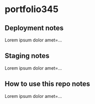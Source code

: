 # portfolio345

## Deployment notes
Lorem ipsum dolor amet=...

## Staging notes
Lorem ipsum dolor amet=...

## How to use this repo notes
Lorem ipsum dolor amet=...
